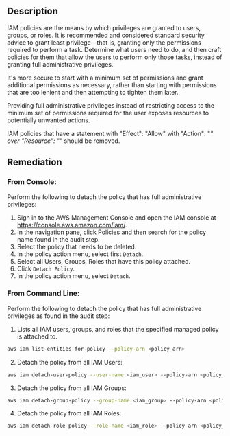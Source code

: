 ## Description

IAM policies are the means by which privileges are granted to users, groups, or roles. It is recommended and considered standard security advice to grant least privilege—that is, granting only the permissions required to perform a task. Determine what users need to do, and then craft policies for them that allow the users to perform only those tasks, instead of granting full administrative privileges.

It's more secure to start with a minimum set of permissions and grant additional permissions as necessary, rather than starting with permissions that are too lenient and then attempting to tighten them later.

Providing full administrative privileges instead of restricting access to the minimum set of permissions required for the user exposes resources to potentially unwanted actions.

IAM policies that have a statement with "Effect": "Allow" with "Action": "*" over "Resource": "*" should be removed.

## Remediation

### From Console:

Perform the following to detach the policy that has full administrative privileges:

1. Sign in to the AWS Management Console and open the IAM console at https://console.aws.amazon.com/iam/.
2. In the navigation pane, click Policies and then search for the policy name found in the audit step.
3. Select the policy that needs to be deleted.
4. In the policy action menu, select first `Detach`.
5. Select all Users, Groups, Roles that have this policy attached.
6. Click `Detach Policy`.
7. In the policy action menu, select `Detach`.

### From Command Line:

Perform the following to detach the policy that has full administrative privileges as found in the audit step:

1. Lists all IAM users, groups, and roles that the specified managed policy is attached to.

```bash
aws iam list-entities-for-policy --policy-arn <policy_arn>
```

2. Detach the policy from all IAM Users:

```bash
aws iam detach-user-policy --user-name <iam_user> --policy-arn <policy_arn>
```

3. Detach the policy from all IAM Groups:

```bash
aws iam detach-group-policy --group-name <iam_group> --policy-arn <policy_arn>
```

4. Detach the policy from all IAM Roles:

```bash
aws iam detach-role-policy --role-name <iam_role> --policy-arn <policy_arn>
```
